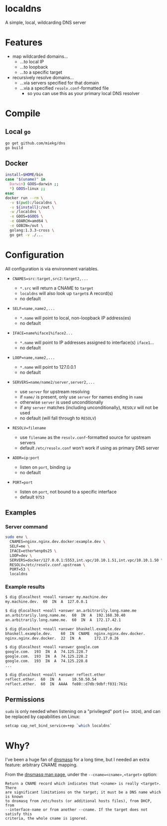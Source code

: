 # localdns

A simple, local, wildcarding DNS server

# Features

- map wildcarded domains...
    - ...to local IP
    - ...to loopback
    - ...to a specific target
- recursively resolve domains...
    - ...via servers specified for that domain
    - ...via a specified `resolv.conf`-formatted file
        - so you can use this as your primary local DNS resolver

# Compile

## Local `go`

```sh
go get github.com/miekg/dns
go build
```

## Docker

```sh
install=$HOME/bin
case "$(uname)" in
  Darwin) GOOS=darwin ;;
  *) GOOS=linux ;;
esac
docker run --rm \
  -v $(pwd):/localdns \
  -v ${install}:/out \
  -w /localdns \
  -e GOOS=$GOOS \
  -e GOARCH=amd64 \
  -e GOBIN=/out \
  golang:1.3.3-cross \
  go get -v ./...
```

# Configuration

All configuration is via environment variables.

- `CNAMES=src:target,src2:target2,...`
    - `*.src` will return a CNAME to `target`
    - `localdns` will also look up `target`s A record(s)
    - no default

- `SELF=name,name2,...`
    - `*.name` will point to local, non-loopback IP address(es)
    - no default

- `IFACE=name%iface1%iface2...`
    - `*.name` will point to IP addresses assigned to interface(s) `iface1`...
    - no default

- `LOOP=name,name2,...`
    - `*.name` will point to 127.0.0.1
    - no default

- `SERVERS=name/name2/server,server2,...`
    - use `server` for upstream resolving
    - if `name/` is present, only use `server` for names ending in `name`
    - otherwise `server` is used unconditionally
    - if any `server` matches (including unconditionally), `RESOLV` will not be used
    - no default (will fall through to `RESOLV`)

- `RESOLV=filename`
    - use `filename` as the `resolv.conf`-formatted source for upstream servers
    - default `/etc/resolv.conf` won't work if using as primary DNS server

- `ADDR=ip:port`
    - listen on `port`, binding `ip`
    - no default

- `PORT=port`
    - listen on `port`, not bound to a specific interface
    - default `9753`

<!-- TODO: document BLACKHOLE -->
<!-- TODO: document BOGUS -->
<!-- TODO: document CNAMEMAP -->
<!-- TODO: document DEBUG -->
<!-- TODO: document DOCKER -->
<!-- TODO: document DOCKERHTTP -->
<!-- TODO: document IPV -->

## Examples

### Server command

```sh
sudo env \
  CNAMES=nginx.nginx.dev.docker:example.dev \
  SELF=me \
  IFACE=ether%enp0s25 \
  LOOP=dev \
  SERVERS=docker/127.0.0.1:5553,int.vpc/10.10.1.51,int.vpc/10.10.1.50 \
  RESOLV=/etc/resolv.conf.upstream \
  PORT=53 \
  localdns
```

### Example results

```sh
$ dig @localhost +noall +answer my.machine.dev
my.machine.dev.  60  IN  A  127.0.0.1

$ dig @localhost +noall +answer an.arbitrarily.long.name.me
an.arbitrarily.long.name.me.  60  IN  A  192.168.30.40
an.arbitrarily.long.name.me.  60  IN  A  172.17.42.1

$ dig @localhost +noall +answer bhaskell.example.dev
bhaskell.example.dev.    60  IN  CNAME  nginx.nginx.dev.docker.
nginx.nginx.dev.docker.  22  IN  A      172.17.0.26

$ dig @localhost +noall +answer google.com
google.com.  193  IN  A  74.125.228.7
google.com.  193  IN  A  74.125.228.2
google.com.  193  IN  A  74.125.228.8
...

$ dig @localhost +noall +answer reflect.ether
reflect.ether.  60  IN  A     10.50.50.54
reflect.ether.  60  IN  AAAA  fe80::d7db:9dbf:f031:761c
```

## Permissions

`sudo` is only needed when listening on a "privileged" port (`<= 1024`), and
can be replaced by capabilities on Linux:

```sh
setcap cap_net_bind_service=+ep `which localdns`
```

# Why?

I've been a huge fan of [dnsmasq](http://www.thekelleys.org.uk/dnsmasq/doc.html)
for a long time, but I needed an extra feature: arbitrary CNAME mapping.

From the [dnsmasq man page](http://www.thekelleys.org.uk/dnsmasq/docs/dnsmasq-man.html),
under the `--cname=<cname>,<target>` option:

```
Return a CNAME record which indicates that <cname> is really <target>.  There
are significant limitations on the target; it must be a DNS name which is known
to dnsmasq from /etc/hosts (or additional hosts files), from DHCP, from
--interface-name or from another --cname. If the target does not satisfy this
criteria, the whole cname is ignored.
```
